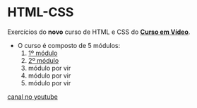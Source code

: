 # HTML-CSS
Exercícios do **novo** curso de HTML e CSS do [__Curso em Vídeo__](https://www.cursoemvideo.com/).


- O curso é composto de 5 módulos:
	1. [1º módulo](https://www.cursoemvideo.com/course/html5-css3-modulo1/)
	2. [2º módulo](https://www.cursoemvideo.com/course/curso-html5-e-css3-modulo-2-de-5-40-horas/)
	3. módulo por vir
	4. módulo por vir
	5. módulo por vir

[canal no youtube](https://www.youtube.com/c/CursoemV%C3%ADdeo)